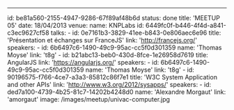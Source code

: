 ---

id: be81a560-2155-4947-9286-67f89af48b6d
status: done
title: 'MEETUP 05'
date: 18/04/2013
venue:
name: KNPLabs
id: 6449fc0f-b446-4f4d-a841-c3ec9627cf58
talks: -
id: 0e7161b3-3829-41ee-b843-0e806aec6e96
title: 'Présentation et échanges sur FranceJS'
link: 'http://francejs.org/'
speakers: -
id: 6b6497c6-1490-49c9-95ac-cc5f0d301359
name: 'Thomas Moyse'
link: 't8g' -
id: b21abc13-beb0-430d-8fce-1e26958d7619
title: AngularJS
link: 'https://angularjs.org/'
speakers: -
id: 6b6497c6-1490-49c9-95ac-cc5f0d301359
name: 'Thomas Moyse'
link: 't8g' -
id: 90196575-f766-4ce7-a3a3-85812c86f7e1
title: 'W3C System Application and other APIs'
link: 'http://www.w3.org/2012/sysapps/'
speakers: -
id: ded7a100-4739-4b25-81c7-14202b4248d0
name: 'Alexandre Morgaut'
link: 'amorgaut'
image: /images/meetup/univac-computer.jpg
